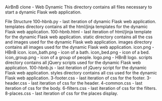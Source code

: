 AirBnB clone - Web Dynamic
This directory contains all files necessary to start a dynamic Flask web application.

File Structure
100-hbnb.py - last iteration of dynamic Flask web application.
templates directory contains all the html/jinja templates for the dynamic Flask web application.
100-hbnb.html - last iteration of html/jinja template for the dynamic Flask web application.
static directory contains all the css and images used for the dynamic Flask web application.
images directory contains all images used for the dynamic Flask web application.
icon.png - HBnB icon.
icon_bath.png - icon of a bath.
icon_bed.png - icon of a bed.
icon_group.png - icon of a group of people.
logo.png - HBnB logo.
scripts directory contains all jQuery scripts used for the dynamic Flask web application.
100-hbnb.js - last iteration of jQuery script for the dynamic Flask web application.
styles directory contains all css used for the dynamic Flask web application.
3-footer.css - last iteration of css for the footer.
3-header.css - last iteration of css for the header.
4-common.css - last iteration of css for the body.
6-filters.css - last iteration of css for the filters.
8-places.css - last iteration of css for the places display.
